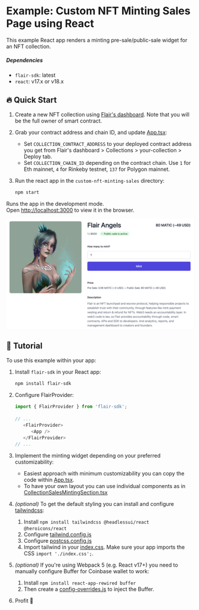 # Example: Custom NFT Minting Sales Page using React

This example React app renders a minting pre-sale/public-sale widget for an NFT collection.

##### Dependencies

* `flair-sdk`: latest
* `react`: v17.x or v18.x

## :fire: Quick Start

1. Create a new NFT collection using [Flair's dashboard](https://app.flair.finance/collections). Note that you will be the full owner of smart contract.
2. Grab your contract address and chain ID, and update [App.tsx](./src/App.tsx):
   * Set `COLLECTION_CONTRACT_ADDRESS` to your deployed contract address you get from Flair's dashboard > Collections > your-collection > Deploy tab.
   * Set `COLLECTION_CHAIN_ID` depending on the contract chain. Use `1` for Eth mainnet, `4` for Rinkeby testnet, `137` for Polygon mainnet.
3. Run the react app in the `custom-nft-minting-sales` directory:

   ```sh
   npm start
   ```

Runs the app in the development mode.\
Open [http://localhost:3000](http://localhost:3000) to view it in the browser.

![Screenshot](./collection-public-minting.png)

## 🔮 Tutorial

To use this example within your app:

1. Install `flair-sdk` in your React app:

   ```sh
   npm install flair-sdk
   ```

2. Configure FlairProvider:

   ```ts
   import { FlairProvider } from 'flair-sdk';

   // ...
      <FlairProvider>
         <App />
      </FlairProvider>
   // ...
   ```

3. Implement the minting widget depending on your preferred customizability:
   * Easiest approach with minimum customizability you can copy the code within [App.tsx](./src/App.tsx).
   * To have your own layout you can use individual components as in [CollectionSalesMintingSection.tsx](https://github.com/0xflair/typescript-sdk/blob/main/packages/react-nft-collections/src/extensions/sales/sections/CollectionSalesMintingSection.tsx#L28-L135)

4. *(optional)* To get the default styling you can install and configure [tailwindcss](https://tailwindcss.com/docs/installation/using-postcss):
   1. Install `npm install tailwindcss @headlessui/react @heroicons/react`
   2. Configure [tailwind.config.js](./tailwind.config.js)
   3. Configure [postcss.config.js](./postcss.config.js)
   4. Import tailwind in your [index.css](./src/index.css). Make sure your app imports the CSS `import './index.css';`.

5. *(optional)* If you're using Webpack 5 (e.g. React v17+) you need to manually configure Buffer for Coinbase wallet to work:
   1. Install `npm install react-app-rewired buffer`
   2. Then create a [config-overrides.js](config-overrides.js) to inject the Buffer.

6. Profit :rocket:
